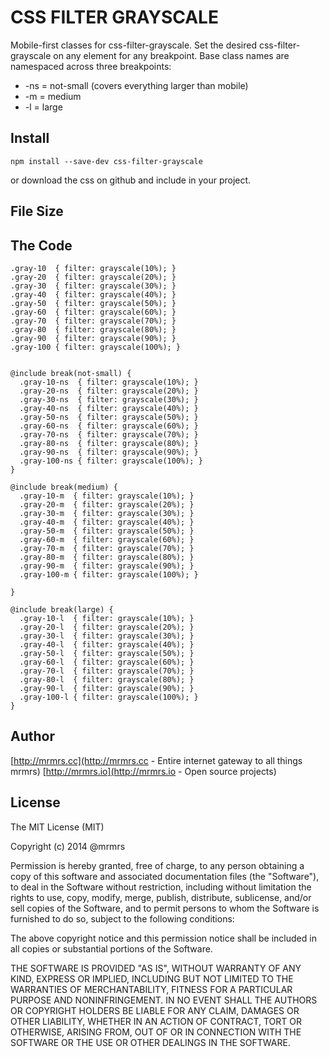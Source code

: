 # CSS FILTER GRAYSCALE

  Mobile-first classes for css-filter-grayscale.
  Set the desired css-filter-grayscale on any element for any breakpoint.
  Base class names are namespaced across three breakpoints:

*  -ns = not-small (covers everything larger than mobile)
*  -m  = medium
*  -l  = large

## Install
```
npm install --save-dev css-filter-grayscale
```
or download the css on github and include in your project.

## File Size


## The Code
```
.gray-10  { filter: grayscale(10%); }
.gray-20  { filter: grayscale(20%); }
.gray-30  { filter: grayscale(30%); }
.gray-40  { filter: grayscale(40%); }
.gray-50  { filter: grayscale(50%); }
.gray-60  { filter: grayscale(60%); }
.gray-70  { filter: grayscale(70%); }
.gray-80  { filter: grayscale(80%); }
.gray-90  { filter: grayscale(90%); }
.gray-100 { filter: grayscale(100%); }


@include break(not-small) {
  .gray-10-ns  { filter: grayscale(10%); }
  .gray-20-ns  { filter: grayscale(20%); }
  .gray-30-ns  { filter: grayscale(30%); }
  .gray-40-ns  { filter: grayscale(40%); }
  .gray-50-ns  { filter: grayscale(50%); }
  .gray-60-ns  { filter: grayscale(60%); }
  .gray-70-ns  { filter: grayscale(70%); }
  .gray-80-ns  { filter: grayscale(80%); }
  .gray-90-ns  { filter: grayscale(90%); }
  .gray-100-ns { filter: grayscale(100%); }
}

@include break(medium) {
  .gray-10-m  { filter: grayscale(10%); }
  .gray-20-m  { filter: grayscale(20%); }
  .gray-30-m  { filter: grayscale(30%); }
  .gray-40-m  { filter: grayscale(40%); }
  .gray-50-m  { filter: grayscale(50%); }
  .gray-60-m  { filter: grayscale(60%); }
  .gray-70-m  { filter: grayscale(70%); }
  .gray-80-m  { filter: grayscale(80%); }
  .gray-90-m  { filter: grayscale(90%); }
  .gray-100-m { filter: grayscale(100%); }

}

@include break(large) {
  .gray-10-l  { filter: grayscale(10%); }
  .gray-20-l  { filter: grayscale(20%); }
  .gray-30-l  { filter: grayscale(30%); }
  .gray-40-l  { filter: grayscale(40%); }
  .gray-50-l  { filter: grayscale(50%); }
  .gray-60-l  { filter: grayscale(60%); }
  .gray-70-l  { filter: grayscale(70%); }
  .gray-80-l  { filter: grayscale(80%); }
  .gray-90-l  { filter: grayscale(90%); }
  .gray-100-l { filter: grayscale(100%); }
}

```

## Author

[http://mrmrs.cc](http://mrmrs.cc - Entire internet gateway to all things mrmrs)
[http://mrmrs.io](http://mrmrs.io - Open source projects)

## License

The MIT License (MIT)

Copyright (c) 2014 @mrmrs

Permission is hereby granted, free of charge, to any person obtaining a copy
of this software and associated documentation files (the "Software"), to deal
in the Software without restriction, including without limitation the rights
to use, copy, modify, merge, publish, distribute, sublicense, and/or sell
copies of the Software, and to permit persons to whom the Software is
furnished to do so, subject to the following conditions:

The above copyright notice and this permission notice shall be included in
all copies or substantial portions of the Software.

THE SOFTWARE IS PROVIDED "AS IS", WITHOUT WARRANTY OF ANY KIND, EXPRESS OR
IMPLIED, INCLUDING BUT NOT LIMITED TO THE WARRANTIES OF MERCHANTABILITY,
FITNESS FOR A PARTICULAR PURPOSE AND NONINFRINGEMENT. IN NO EVENT SHALL THE
AUTHORS OR COPYRIGHT HOLDERS BE LIABLE FOR ANY CLAIM, DAMAGES OR OTHER
LIABILITY, WHETHER IN AN ACTION OF CONTRACT, TORT OR OTHERWISE, ARISING FROM,
OUT OF OR IN CONNECTION WITH THE SOFTWARE OR THE USE OR OTHER DEALINGS IN
THE SOFTWARE.

